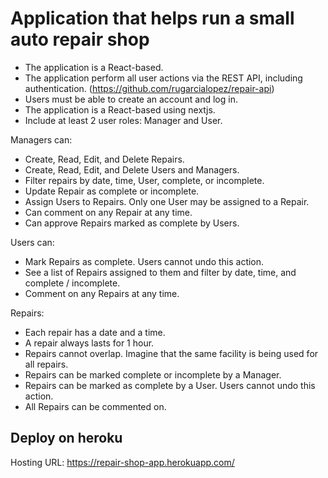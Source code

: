 # Application that helps run a small auto repair shop

- The application is a React-based.
- The application perform all user actions via the REST API, including authentication. (https://github.com/rugarcialopez/repair-api)
- Users must be able to create an account and log in.
- The application is a React-based using nextjs.
- Include at least 2 user roles: Manager and User.

Managers can:
- Create, Read, Edit, and Delete Repairs.
- Create, Read, Edit, and Delete Users and Managers.
- Filter repairs by date, time, User, complete, or incomplete.
- Update Repair as complete or incomplete.
- Assign Users to Repairs. Only one User may be assigned to a Repair.
- Can comment on any Repair at any time.
- Can approve Repairs marked as complete by Users.

Users can:
- Mark Repairs as complete. Users cannot undo this action.
- See a list of Repairs assigned to them and filter by date, time, and complete / incomplete.
- Comment on any Repairs at any time.

Repairs:
- Each repair has a date and a time.
- A repair always lasts for 1 hour.
- Repairs cannot overlap. Imagine that the same facility is being used for all repairs.
- Repairs can be marked complete or incomplete by a Manager.
- Repairs can be marked as complete by a User. Users cannot undo this action.
- All Repairs can be commented on.

## Deploy on heroku

Hosting URL: https://repair-shop-app.herokuapp.com/


